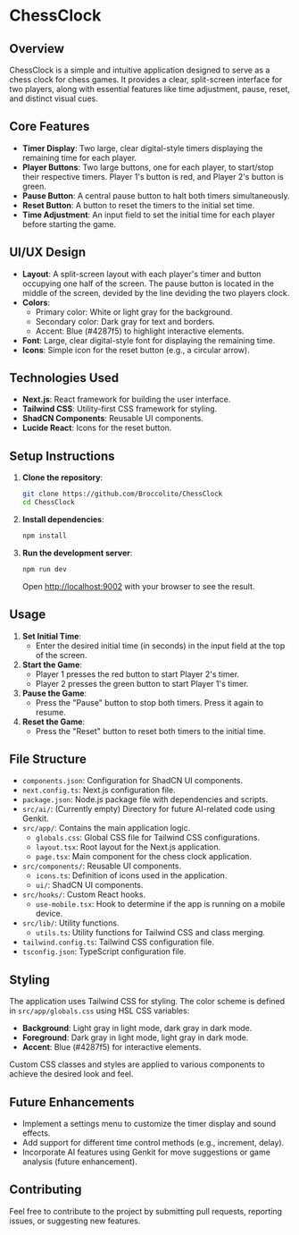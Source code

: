 # ChessClock

## Overview

ChessClock is a simple and intuitive application designed to serve as a chess clock for chess games. It provides a clear, split-screen interface for two players, along with essential features like time adjustment, pause, reset, and distinct visual cues.

## Core Features

-   **Timer Display**: Two large, clear digital-style timers displaying the remaining time for each player.
-   **Player Buttons**: Two large buttons, one for each player, to start/stop their respective timers. Player 1's button is red, and Player 2's button is green.
-   **Pause Button**: A central pause button to halt both timers simultaneously.
-   **Reset Button**: A button to reset the timers to the initial set time.
-   **Time Adjustment**: An input field to set the initial time for each player before starting the game.

## UI/UX Design

-   **Layout**: A split-screen layout with each player's timer and button occupying one half of the screen. The pause button is located in the middle of the screen, devided by the line deviding the two players clock.
-   **Colors**:
    -   Primary color: White or light gray for the background.
    -   Secondary color: Dark gray for text and borders.
    -   Accent: Blue (#4287f5) to highlight interactive elements.
-   **Font**: Large, clear digital-style font for displaying the remaining time.
-   **Icons**: Simple icon for the reset button (e.g., a circular arrow).

## Technologies Used

-   **Next.js**: React framework for building the user interface.
-   **Tailwind CSS**: Utility-first CSS framework for styling.
-   **ShadCN Components**: Reusable UI components.
-   **Lucide React**: Icons for the reset button.

## Setup Instructions

1.  **Clone the repository**:

    ```bash
    git clone https://github.com/Broccolito/ChessClock
    cd ChessClock
    ```

2.  **Install dependencies**:

    ```bash
    npm install
    ```

3.  **Run the development server**:

    ```bash
    npm run dev
    ```

    Open [http://localhost:9002](http://localhost:9002) with your browser to see the result.

## Usage

1.  **Set Initial Time**:
    -   Enter the desired initial time (in seconds) in the input field at the top of the screen.
2.  **Start the Game**:
    -   Player 1 presses the red button to start Player 2's timer.
    -   Player 2 presses the green button to start Player 1's timer.
3.  **Pause the Game**:
    -   Press the "Pause" button to stop both timers. Press it again to resume.
4.  **Reset the Game**:
    -   Press the "Reset" button to reset both timers to the initial time.

## File Structure

-   `components.json`: Configuration for ShadCN UI components.
-   `next.config.ts`: Next.js configuration file.
-   `package.json`: Node.js package file with dependencies and scripts.
-   `src/ai/`: (Currently empty) Directory for future AI-related code using Genkit.
-   `src/app/`: Contains the main application logic.
    -   `globals.css`: Global CSS file for Tailwind CSS configurations.
    -   `layout.tsx`: Root layout for the Next.js application.
    -   `page.tsx`: Main component for the chess clock application.
-   `src/components/`: Reusable UI components.
    -   `icons.ts`: Definition of icons used in the application.
    -   `ui/`: ShadCN UI components.
-   `src/hooks/`: Custom React hooks.
    -   `use-mobile.tsx`: Hook to determine if the app is running on a mobile device.
-   `src/lib/`: Utility functions.
    -   `utils.ts`: Utility functions for Tailwind CSS and class merging.
-   `tailwind.config.ts`: Tailwind CSS configuration file.
-   `tsconfig.json`: TypeScript configuration file.

## Styling

The application uses Tailwind CSS for styling. The color scheme is defined in `src/app/globals.css` using HSL CSS variables:

-   **Background**: Light gray in light mode, dark gray in dark mode.
-   **Foreground**: Dark gray in light mode, light gray in dark mode.
-   **Accent**: Blue (#4287f5) for interactive elements.

Custom CSS classes and styles are applied to various components to achieve the desired look and feel.

## Future Enhancements

-   Implement a settings menu to customize the timer display and sound effects.
-   Add support for different time control methods (e.g., increment, delay).
-   Incorporate AI features using Genkit for move suggestions or game analysis (future enhancement).

## Contributing

Feel free to contribute to the project by submitting pull requests, reporting issues, or suggesting new features.
